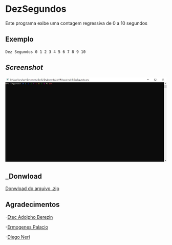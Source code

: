 # DezSegundos
Este programa exibe uma contagem regressiva de 0 a 10 segundos
## Exemplo

```
Dez Segundos 0 1 2 3 4 5 6 7 8 9 10
```
## _Screenshot_

![Tela do programa](tela.png.jpg)

## _Donwload 

[Donwload do arquivo .zip](dist/DezSegundos.zip.zip)

## Agradecimentos

-[Etec Adolpho Berezin](https://www.cps.sp.gov.br/etecs/etec-adolpho-berezin/)

-[Ermogenes Palacio](https://github.com/ermogenes) 

-[Diego Neri](https://github.com/diegoneri) 